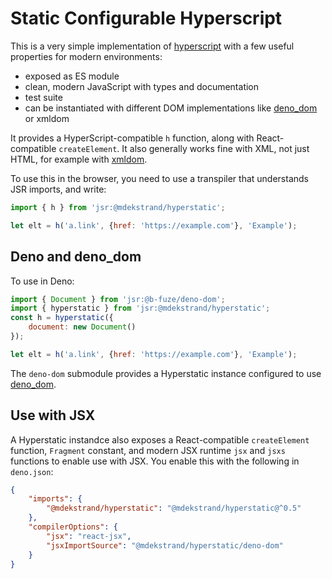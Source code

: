 # Static Configurable Hyperscript

[hyperscript]: https://github.com/hyperhype/hyperscript
[deno_dom]: https://deno.land/x/deno_dom

This is a very simple implementation of [hyperscript][] with a few useful
properties for modern environments:

- exposed as ES module
- clean, modern JavaScript with types and documentation
- test suite
- can be instantiated with different DOM implementations like [deno_dom][] or xmldom

It provides a HyperScript-compatible `h` function, along with React-compatible
`createElement`.  It also generally works fine with XML, not just HTML, for example
with [xmldom](https://www.npmjs.com/package/@xmldom/xmldom).

To use this in the browser, you need to use a transpiler that understands JSR imports,
and write:

```javascript
import { h } from 'jsr:@mdekstrand/hyperstatic';

let elt = h('a.link', {href: 'https://example.com'}, 'Example');
```

## Deno and deno_dom

To use in Deno:

```javascript
import { Document } from 'jsr:@b-fuze/deno-dom';
import { hyperstatic } from 'jsr:@mdekstrand/hyperstatic';
const h = hyperstatic({
    document: new Document()
});

let elt = h('a.link', {href: 'https://example.com'}, 'Example');
```

The `deno-dom` submodule provides a Hyperstatic instance configured to use
[deno_dom][].

## Use with JSX

A Hyperstatic instandce also exposes a React-compatible `createElement`
function, `Fragment` constant, and modern JSX runtime `jsx` and `jsxs`
functions to enable use with JSX.  You enable this with the following
in `deno.json`:

```json
{
    "imports": {
        "@mdekstrand/hyperstatic": "@mdekstrand/hyperstatic@^0.5"
    },
    "compilerOptions": {
        "jsx": "react-jsx",
        "jsxImportSource": "@mdekstrand/hyperstatic/deno-dom"
    }
}
```
